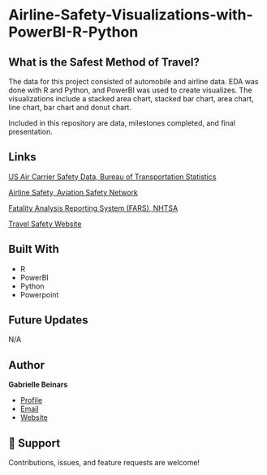 # Airline-Safety-Visualizations-with-PowerBI-R-Python

## What is the Safest Method of Travel?

<p align="center"><project-description></p>
The data for this project consisted of automobile and airline data. EDA was done with R and Python, and
PowerBI was used to create visualizes. The visualizations include a stacked area chart, stacked bar chart, 
area chart, line chart, bar chart and donut chart.  

Included in this repository are data, milestones completed, and final presentation.

## Links
[US Air Carrier Safety Data, Bureau of Transportation Statistics](https://www.bts.gov/content/us-air-carrier-safety-data)</p>
[Airline Safety, Aviation Safety Network](https://github.com/fivethirtyeight/data/tree/master/airline-safety)</p>
[Fatality Analysis Reporting System (FARS), NHTSA](https://www.nhtsa.gov/research-data/fatality-analysis-reporting-system-fars)</p>
[Travel Safety Website](https://gbeinars.wixsite.com/travelsafety)</p>

## Built With

- R
- PowerBI
- Python
- Powerpoint

## Future Updates
N/A

## Author

**Gabrielle Beinars**

- [Profile](https://github.com/gbeinars "Gabrielle Beinars")
- [Email](mailto:gbeinars@gmail.com?subject=Hi "Hi!")
- [Website](https://gbeinars.wixsite.com/travelsafety)

## 🤝 Support

Contributions, issues, and feature requests are welcome!
